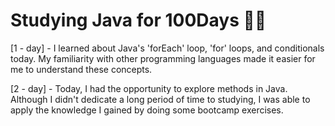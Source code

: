 # Studying Java for 100Days 🐱‍🏍

<p>[1 - day] - I learned about Java's 'forEach' loop, 'for' loops, and conditionals today. My familiarity with other programming languages ​​made it easier for me to understand these concepts.</p>
<p>[2 - day] - Today, I had the opportunity to explore methods in Java. Although I didn't dedicate a long period of time to studying, I was able to apply the knowledge I gained by doing some bootcamp exercises. </p>
